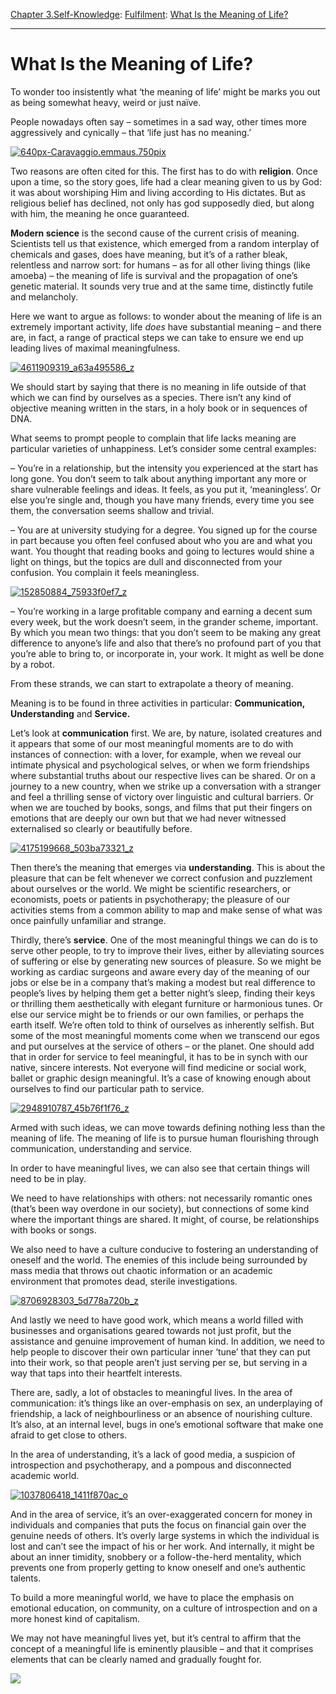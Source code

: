 [Chapter 3.Self-Knowledge](https://www.theschooloflife.com/thebookoflife/category/self-knowledge/): [Fulfilment](https://www.theschooloflife.com/thebookoflife/category/self-knowledge/fulfilment/): [What Is the Meaning of Life?](https://www.theschooloflife.com/thebookoflife/the-meaning-of-life/)

* * *

# What Is the Meaning of Life?

To wonder too insistently what ‘the meaning of life’ might be marks you out as being somewhat heavy, weird or just naïve.

People nowadays often say – sometimes in a sad way, other times more aggressively and cynically – that ‘life just has no meaning.’

[![640px-Caravaggio.emmaus.750pix](https://www.theschooloflife.com/thebookoflife/wp-content/uploads/2015/02/640px-Caravaggio.emmaus.750pix.jpg)](http://www.thebookoflife.org/wp-content/uploads/2015/02/640px-Caravaggio.emmaus.750pix.jpg)

Two reasons are often cited for this. The first has to do with **religion**. Once upon a time, so the story goes, life had a clear meaning given to us by God: it was about worshiping Him and living according to His dictates. But as religious belief has declined, not only has god supposedly died, but along with him, the meaning he once guaranteed.

**Modern science** is the second cause of the current crisis of meaning. Scientists tell us that existence, which emerged from a random interplay of chemicals and gases, does have meaning, but it’s of a rather bleak, relentless and narrow sort: for humans – as for all other living things (like amoeba) – the meaning of life is survival and the propagation of one’s genetic material. It sounds very true and at the same time, distinctly futile and melancholy.

Here we want to argue as follows: to wonder about the meaning of life is an extremely important activity, life _does_ have substantial meaning – and there are, in fact, a range of practical steps we can take to ensure we end up leading lives of maximal meaningfulness.

[![4611909319_a63a495586_z](https://www.theschooloflife.com/thebookoflife/wp-content/uploads/2015/02/4611909319_a63a495586_z.jpg)](http://www.thebookoflife.org/wp-content/uploads/2015/02/4611909319_a63a495586_z.jpg)

We should start by saying that there is no meaning in life outside of that which we can find by ourselves as a species. There isn’t any kind of objective meaning written in the stars, in a holy book or in sequences of DNA.

What seems to prompt people to complain that life lacks meaning are particular varieties of unhappiness. Let’s consider some central examples:

– You’re in a relationship, but the intensity you experienced at the start has long gone. You don’t seem to talk about anything important any more or share vulnerable feelings and ideas. It feels, as you put it, ‘meaningless’. Or else you’re single and, though you have many friends, every time you see them, the conversation seems shallow and trivial.

– You are at university studying for a degree. You signed up for the course in part because you often feel confused about who you are and what you want. You thought that reading books and going to lectures would shine a light on things, but the topics are dull and disconnected from your confusion. You complain it feels meaningless.

[![152850884_75933f0ef7_z](https://www.theschooloflife.com/thebookoflife/wp-content/uploads/2015/02/152850884_75933f0ef7_z.jpg)](http://www.thebookoflife.org/wp-content/uploads/2015/02/152850884_75933f0ef7_z.jpg)

– You’re working in a large profitable company and earning a decent sum every week, but the work doesn’t seem, in the grander scheme, important. By which you mean two things: that you don’t seem to be making any great difference to anyone’s life and also that there’s no profound part of you that you’re able to bring to, or incorporate in, your work. It might as well be done by a robot.

From these strands, we can start to extrapolate a theory of meaning.

Meaning is to be found in three activities in particular: **Communication, Understanding** and **Service.**

Let’s look at **communication** first. We are, by nature, isolated creatures and it appears that some of our most meaningful moments are to do with instances of connection: with a lover, for example, when we reveal our intimate physical and psychological selves, or when we form friendships where substantial truths about our respective lives can be shared. Or on a journey to a new country, when we strike up a conversation with a stranger and feel a thrilling sense of victory over linguistic and cultural barriers. Or when we are touched by books, songs, and films that put their fingers on emotions that are deeply our own but that we had never witnessed externalised so clearly or beautifully before.

[![4175199668_503ba73321_z](https://www.theschooloflife.com/thebookoflife/wp-content/uploads/2015/02/4175199668_503ba73321_z.jpg)](http://www.thebookoflife.org/wp-content/uploads/2015/02/4175199668_503ba73321_z.jpg)

Then there’s the meaning that emerges via **understanding**. This is about the pleasure that can be felt whenever we correct confusion and puzzlement about ourselves or the world. We might be scientific researchers, or economists, poets or patients in psychotherapy; the pleasure of our activities stems from a common ability to map and make sense of what was once&nbsp;painfully unfamiliar and strange.

Thirdly, there’s **service**. One of the most meaningful things we can do is to serve other people, to try to improve their lives, either by alleviating sources of suffering or else by generating new sources of pleasure. So we might be working as cardiac surgeons and aware every day of the meaning of our jobs or else be in a company that’s making a modest but real difference to people’s lives by helping them get a better night’s sleep, finding their keys or thrilling them aesthetically with elegant furniture or harmonious tunes. Or else our service might be to friends or our own families, or perhaps the earth itself. We’re often told to think of ourselves as inherently selfish. But some of the most meaningful moments come when we transcend our egos and put ourselves at the service of others – or the planet. One should add that in order for service to feel meaningful, it has to be in synch with our native, sincere interests. Not everyone will find medicine or social work, ballet or graphic design meaningful. It’s a case of knowing enough about ourselves to find our particular path to service.

[![2948910787_45b76f1f76_z](https://www.theschooloflife.com/thebookoflife/wp-content/uploads/2015/02/2948910787_45b76f1f76_z.jpg)](http://www.thebookoflife.org/wp-content/uploads/2015/02/2948910787_45b76f1f76_z.jpg)

Armed with such ideas, we can move towards defining nothing less than the meaning of life. The meaning of life is to pursue human flourishing through communication, understanding and service.

In order to have meaningful lives, we can also see that certain things will need to be in play.

We need to have relationships with others: not necessarily romantic ones (that’s been way overdone in our society), but connections of some kind where the important things are shared. It might, of course, be relationships with books or songs.

We also need to have a culture conducive to fostering an understanding of oneself and the world. The enemies of this include being surrounded by mass media that throws out chaotic information or an academic environment that promotes dead, sterile investigations.

[![8706928303_5d778a720b_z](https://www.theschooloflife.com/thebookoflife/wp-content/uploads/2015/02/8706928303_5d778a720b_z.jpg)](http://www.thebookoflife.org/wp-content/uploads/2015/02/8706928303_5d778a720b_z.jpg)

And lastly we need to have good work, which means a world filled with businesses and organisations geared towards not just profit, but the assistance and genuine improvement of human kind. In addition, we need to help people to discover their own particular inner ‘tune’ that they can put into their work, so that people aren’t just serving per se, but serving in a way that taps into their heartfelt interests.

There are, sadly, a lot of obstacles to meaningful lives. In the area of communication: it’s things like an over-emphasis on sex, an underplaying of friendship, a lack of neighbourliness or an absence of nourishing culture. It’s also, at an internal level, bugs in one’s emotional software that make one afraid to get close to others.

In the area of understanding, it’s a lack of good media, a suspicion of introspection and psychotherapy, and a pompous and disconnected academic world.

[![1037806418_1411f870ac_o](https://www.theschooloflife.com/thebookoflife/wp-content/uploads/2015/02/1037806418_1411f870ac_o.jpg)](http://www.thebookoflife.org/wp-content/uploads/2015/02/1037806418_1411f870ac_o.jpg)

And in the area of service, it’s an over-exaggerated concern for money in individuals and companies that puts the focus on financial gain over the genuine needs of others. It’s overly large systems in which the individual is lost and can’t see the impact of his or her work. And internally, it might be about an inner timidity, snobbery or a follow-the-herd mentality, which prevents one from properly getting to know oneself and one’s authentic talents.

To build a more meaningful world, we have to place the emphasis on emotional education, on community, on a culture of introspection and on a more honest kind of capitalism.

We may not have meaningful lives yet, but it’s central to affirm that the concept of a meaningful life is eminently plausible – and that it comprises elements that can be clearly named and gradually fought for.

[![](https://img.youtube.com/vi/Ebt0X5ybm9Y/0.jpg)](https://www.youtube.com/embed/Ebt0X5ybm9Y '')
